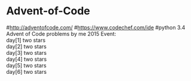 # Advent-of-Code
#http://adventofcode.com/
#https://www.codechef.com/ide
#python 3.4
Advent of Code problems by me
2015 Event:  
day[1] two stars  
day[2] two stars  
day[3] two stars  
day[4] two stars  
day[5] two stars  
day[6] two stars  
